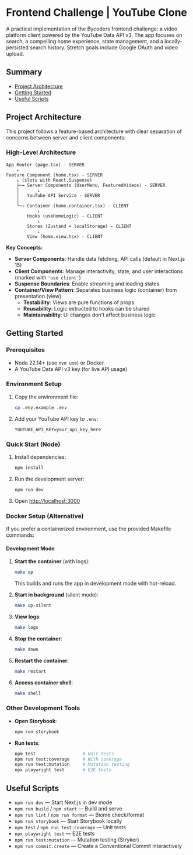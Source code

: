 # Frontend Challenge | YouTube Clone

A practical implementation of the Bycoders frontend challenge: a video platform client powered by the YouTube Data API v3. The app focuses on search, a compelling home experience, state management, and a locally-persisted search history. Stretch goals include Google OAuth and video upload.

## Summary

- [Project Architecture](#project-architecture)
- [Getting Started](#getting-started)
- [Useful Scripts](#useful-scripts)

## Project Architecture

This project follows a feature-based architecture with clear separation of concerns between server and client components:

### High-Level Architecture

```text
App Router (page.tsx) - SERVER
    ↓
Feature Component (home.tsx) - SERVER
    ↓ (slots with React.Suspense)
    ├─→ Server Components (UserMenu, FeaturedVideos) - SERVER
    │       ↓
    │   YouTube API Service - SERVER
    │
    └─→ Container (home.container.tsx) - CLIENT
            ↓
        Hooks (useHomeLogic) - CLIENT
            ↓
        Stores (Zustand + localStorage) - CLIENT
            ↓
        View (home.view.tsx) - CLIENT
```

**Key Concepts:**

- **Server Components**: Handle data fetching, API calls (default in Next.js 15)
- **Client Components**: Manage interactivity, state, and user interactions (marked with `'use client'`)
- **Suspense Boundaries**: Enable streaming and loading states
- **Container/View Pattern**: Separates business logic (container) from presentation (view)
  - **Testability**: Views are pure functions of props
  - **Reusability**: Logic extracted to hooks can be shared
  - **Maintainability**: UI changes don't affect business logic

## Getting Started

### Prerequisites

- Node 22.14+ (use `nvm use`) or Docker
- A YouTube Data API v3 key (for live API usage)

### Environment Setup

1. Copy the environment file:

   ```bash
   cp .env.example .env
   ```

2. Add your YouTube API key to `.env`:

   ```env
   YOUTUBE_API_KEY=your_api_key_here
   ```

### Quick Start (Node)

1. Install dependencies:

   ```bash
   npm install
   ```

2. Run the development server:

   ```bash
   npm run dev
   ```

3. Open [http://localhost:3000](http://localhost:3000)

### Docker Setup (Alternative)

If you prefer a containerized environment, use the provided Makefile commands:

#### Development Mode

1. **Start the container** (with logs):

   ```bash
   make up
   ```

   This builds and runs the app in development mode with hot-reload.

2. **Start in background** (silent mode):

   ```bash
   make up-silent
   ```

3. **View logs**:

   ```bash
   make logs
   ```

4. **Stop the container**:

   ```bash
   make down
   ```

5. **Restart the container**:

   ```bash
   make restart
   ```

6. **Access container shell**:

   ```bash
   make shell
   ```

### Other Development Tools

- **Open Storybook**:

  ```bash
  npm run storybook
  ```

- **Run tests**:

  ```bash
  npm test                  # Unit tests
  npm run test:coverage     # With coverage
  npm run test:mutation     # Mutation testing
  npx playwright test       # E2E tests
  ```

## Useful Scripts

- `npm run dev` — Start Next.js in dev mode
- `npm run build` / `npm start` — Build and serve
- `npm run lint` / `npm run format` — Biome check/format
- `npm run storybook` — Start Storybook locally
- `npm test` / `npm run test:coverage` — Unit tests
- `npx playwright test` — E2E tests
- `npm run test:mutation` — Mutation testing (Stryker)
- `npm run commit:create` — Create a Conventional Commit interactively
